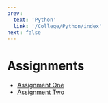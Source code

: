 ```yaml
---
prev:
  text: 'Python'
  link: '/College/Python/index'
next: false
---
```


# Assignments

- [Assignment One](AssignmentOne.md)
- [Assignment Two](AssignmentTwo.md)
